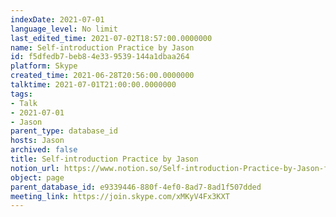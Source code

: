 ```yaml
---
indexDate: 2021-07-01
language_level: No limit
last_edited_time: 2021-07-02T18:57:00.0000000
name: Self-introduction Practice by Jason
id: f5dfedb7-beb8-4e33-9539-144a1dbaa264
platform: Skype
created_time: 2021-06-28T20:56:00.0000000
talktime: 2021-07-01T21:00:00.0000000
tags:
- Talk
- 2021-07-01
- Jason
parent_type: database_id
hosts: Jason
archived: false
title: Self-introduction Practice by Jason
notion_url: https://www.notion.so/Self-introduction-Practice-by-Jason-f5dfedb7beb84e339539144a1dbaa264
object: page
parent_database_id: e9339446-880f-4ef0-8ad7-8ad1f507dded
meeting_link: https://join.skype.com/xMKyV4Fx3KXT
---
```








